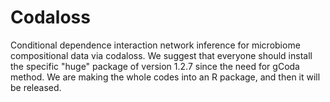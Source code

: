 # Codaloss
Conditional dependence interaction network inference for microbiome compositional data via codaloss.
We suggest that everyone should install the specific "huge" package of version 1.2.7 since the need for gCoda method.
We are making the whole codes into an R package, and then it will be released.
